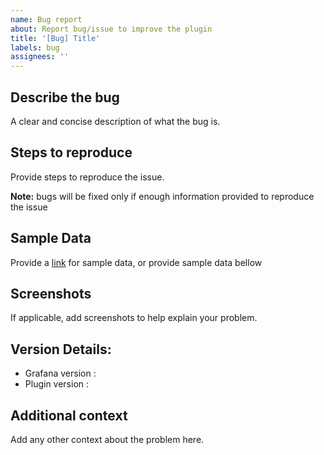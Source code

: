 ```yaml
---
name: Bug report
about: Report bug/issue to improve the plugin
title: '[Bug] Title'
labels: bug
assignees: ''
---
```


## **Describe the bug**

A clear and concise description of what the bug is.

## **Steps to reproduce**

Provide steps to reproduce the issue.

**Note:** bugs will be fixed only if enough information provided to reproduce the issue

## **Sample Data**

Provide a [link](https://gist.github.com) for sample data, or provide sample data bellow

## **Screenshots**

If applicable, add screenshots to help explain your problem.

## **Version Details:**

- Grafana version :
- Plugin version :

## **Additional context**

Add any other context about the problem here.
